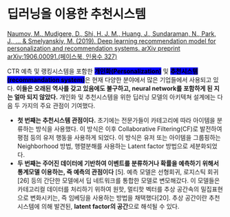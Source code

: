 # 딥러닝을 이용한 추천시스템

[Naumov, M., Mudigere, D., Shi, H. J. M., Huang, J., Sundaraman, N., Park, J., ... & Smelyanskiy, M. (2019). Deep learning recommendation model for personalization and recommendation systems. arXiv preprint arXiv:1906.00091.(페이스북, 인용수 327)](https://arxiv.org/pdf/1906.00091.pdf)



CTR 예측 및 랭킹시스템을 포함한 <mark style="background-color:blue;">**개인화(Personalization)**</mark> 및 <mark style="background-color:blue;">**추천시스템(recommandation system)**</mark>은 현재 다양한 분야에서 많은 기업들에서 사용되고 있다. **이들은 오래된 역사를 갖고 있음에도 불구하고, neural network를 포함하게 된 지는 얼마 되지 않았다.** 개인화 및 추천시스템을 위한 딥러닝 모델의 아키텍쳐 설계에는 다음 두 가지의 주요 관점이 기여했다.

* **첫 번째는 추천시스템 관점이다.** 초기에는 전문가들이 카테고리에 따라 아이템을 분류하는 방식을 사용했다. 이 방식은 이후 Collaborative Filtering(CF)로 발전하여 평점 등의 유저 행동을 사용하게 되었다. 이 방식은 유저 또는 아이템을 그룹핑하는 Neighborhood 방법, 행렬분해를 사용하는 Latent factor 방법으로 세분화되었다.
* **두 번째는 주어진 데이터에 기반하여 이벤트를 분류하거나 확률을 예측하기 위해서 통계모델 이용하는, 즉 예측의 관점이다** \[5]. 예측 모델은 선형회귀, 로지스틱 회귀\[26] 등의 간단한 모델에서 딥 네트워크를 통합한 모델로 변모해갔다. 이 모델들은 카테고리컬 데이터를 처리하기 위하여 원핫, 멀티핫 벡터를 추상 공간속의 밀집표현으로 변화시키는, 즉 임베딩을 사용하는 방법을 채택했다\[20]. 추상 공간이란 추천시스템에 의해 발견된, **latent factor의 공간**으로 해석될 수 있다.
